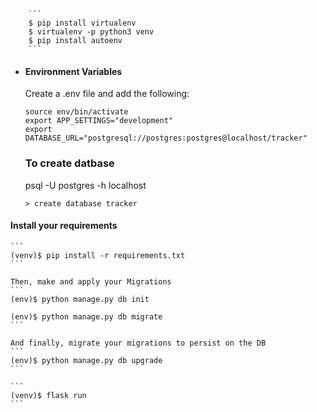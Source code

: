         ```
        $ pip install virtualenv
        $ virtualenv -p python3 venv
        $ pip install autoenv
        ```

* #### Environment Variables
    Create a .env file and add the following:
    ```
    source env/bin/activate
    export APP_SETTINGS="development"
    export DATABASE_URL="postgresql://postgres:postgres@localhost/tracker"
    ```
  
  
  ### To create datbase
  
  psql -U postgres -h localhost
  
  ````
  > create database tracker
  ````
  
 #### Install your requirements
    ```
    (venv)$ pip install -r requirements.txt
    ```

    Then, make and apply your Migrations
    ```
    (env)$ python manage.py db init

    (env)$ python manage.py db migrate
    ```

    And finally, migrate your migrations to persist on the DB
    ```
    (env)$ python manage.py db upgrade
    ```

    ```
    (venv)$ flask run
    ```





